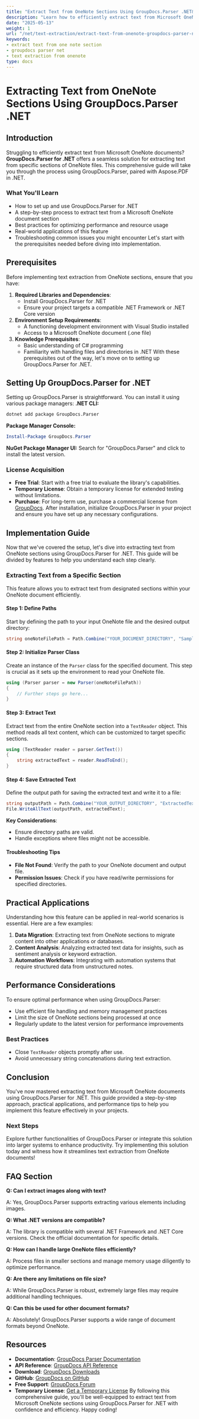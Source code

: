 ```yaml
---
title: "Extract Text from OneNote Sections Using GroupDocs.Parser .NET&#58; A Comprehensive Guide"
description: "Learn how to efficiently extract text from Microsoft OneNote sections using GroupDocs.Parser for .NET with this comprehensive guide."
date: "2025-05-13"
weight: 1
url: "/net/text-extraction/extract-text-from-onenote-groupdocs-parser-net/"
keywords:
- extract text from one note section
- groupdocs parser net
- text extraction from onenote
type: docs
---
```

# Extracting Text from OneNote Sections Using GroupDocs.Parser .NET
## Introduction
Struggling to efficiently extract text from Microsoft OneNote documents? **GroupDocs.Parser for .NET** offers a seamless solution for extracting text from specific sections of OneNote files. This comprehensive guide will take you through the process using GroupDocs.Parser, paired with Aspose.PDF in .NET.
### What You'll Learn
- How to set up and use GroupDocs.Parser for .NET
- A step-by-step process to extract text from a Microsoft OneNote document section
- Best practices for optimizing performance and resource usage
- Real-world applications of this feature
- Troubleshooting common issues you might encounter
Let's start with the prerequisites needed before diving into implementation.
## Prerequisites
Before implementing text extraction from OneNote sections, ensure that you have:
1. **Required Libraries and Dependencies**:
   - Install GroupDocs.Parser for .NET
   - Ensure your project targets a compatible .NET Framework or .NET Core version
2. **Environment Setup Requirements**:
   - A functioning development environment with Visual Studio installed
   - Access to a Microsoft OneNote document (.one file)
3. **Knowledge Prerequisites**:
   - Basic understanding of C# programming
   - Familiarity with handling files and directories in .NET
With these prerequisites out of the way, let's move on to setting up GroupDocs.Parser for .NET.
## Setting Up GroupDocs.Parser for .NET
Setting up GroupDocs.Parser is straightforward. You can install it using various package managers:
**.NET CLI:**
```bash
dotnet add package GroupDocs.Parser
```
**Package Manager Console:**
```powershell
Install-Package GroupDocs.Parser
```
**NuGet Package Manager UI:**
Search for "GroupDocs.Parser" and click to install the latest version.
### License Acquisition
- **Free Trial**: Start with a free trial to evaluate the library's capabilities.
- **Temporary License**: Obtain a temporary license for extended testing without limitations.
- **Purchase**: For long-term use, purchase a commercial license from [GroupDocs](https://purchase.groupdocs.com/).
After installation, initialize GroupDocs.Parser in your project and ensure you have set up any necessary configurations.
## Implementation Guide
Now that we've covered the setup, let's dive into extracting text from OneNote sections using GroupDocs.Parser for .NET. This guide will be divided by features to help you understand each step clearly.
### Extracting Text from a Specific Section
This feature allows you to extract text from designated sections within your OneNote document efficiently.
#### Step 1: Define Paths
Start by defining the path to your input OneNote file and the desired output directory:
```csharp
string oneNoteFilePath = Path.Combine("YOUR_DOCUMENT_DIRECTORY", "SampleOne.one");
```
#### Step 2: Initialize Parser Class
Create an instance of the `Parser` class for the specified document. This step is crucial as it sets up the environment to read your OneNote file.
```csharp
using (Parser parser = new Parser(oneNoteFilePath))
{
    // Further steps go here...
}
```
#### Step 3: Extract Text
Extract text from the entire OneNote section into a `TextReader` object. This method reads all text content, which can be customized to target specific sections.
```csharp
using (TextReader reader = parser.GetText())
{
    string extractedText = reader.ReadToEnd();
}
```
#### Step 4: Save Extracted Text
Define the output path for saving the extracted text and write it to a file:
```csharp
string outputPath = Path.Combine("YOUR_OUTPUT_DIRECTORY", "ExtractedText.txt");
File.WriteAllText(outputPath, extractedText);
```
**Key Considerations**: 
- Ensure directory paths are valid.
- Handle exceptions where files might not be accessible.
#### Troubleshooting Tips
- **File Not Found**: Verify the path to your OneNote document and output file.
- **Permission Issues**: Check if you have read/write permissions for specified directories.
## Practical Applications
Understanding how this feature can be applied in real-world scenarios is essential. Here are a few examples:
1. **Data Migration**: Extracting text from OneNote sections to migrate content into other applications or databases.
2. **Content Analysis**: Analyzing extracted text data for insights, such as sentiment analysis or keyword extraction.
3. **Automation Workflows**: Integrating with automation systems that require structured data from unstructured notes.
## Performance Considerations
To ensure optimal performance when using GroupDocs.Parser:
- Use efficient file handling and memory management practices
- Limit the size of OneNote sections being processed at once
- Regularly update to the latest version for performance improvements
### Best Practices
- Close `TextReader` objects promptly after use.
- Avoid unnecessary string concatenations during text extraction.
## Conclusion
You've now mastered extracting text from Microsoft OneNote documents using GroupDocs.Parser for .NET. This guide provided a step-by-step approach, practical applications, and performance tips to help you implement this feature effectively in your projects.
### Next Steps
Explore further functionalities of GroupDocs.Parser or integrate this solution into larger systems to enhance productivity. Try implementing this solution today and witness how it streamlines text extraction from OneNote documents!
## FAQ Section

**Q: Can I extract images along with text?**

A: Yes, GroupDocs.Parser supports extracting various elements including images.

**Q: What .NET versions are compatible?**

A: The library is compatible with several .NET Framework and .NET Core versions. Check the official documentation for specific details.

**Q: How can I handle large OneNote files efficiently?**

A: Process files in smaller sections and manage memory usage diligently to optimize performance.

**Q: Are there any limitations on file size?**

A: While GroupDocs.Parser is robust, extremely large files may require additional handling techniques.

**Q: Can this be used for other document formats?**

A: Absolutely! GroupDocs.Parser supports a wide range of document formats beyond OneNote.

## Resources
- **Documentation**: [GroupDocs Parser Documentation](https://docs.groupdocs.com/parser/net/)
- **API Reference**: [GroupDocs API Reference](https://reference.groupdocs.com/parser/net)
- **Download**: [GroupDocs Downloads](https://releases.groupdocs.com/parser/net/)
- **GitHub**: [GroupDocs on GitHub](https://github.com/groupdocs-parser/GroupDocs.Parser-for-.NET)
- **Free Support**: [GroupDocs Forum](https://forum.groupdocs.com/c/parser/10)
- **Temporary License**: [Get a Temporary License](https://purchase.groupdocs.com/temporary-license/) 
By following this comprehensive guide, you'll be well-equipped to extract text from Microsoft OneNote sections using GroupDocs.Parser for .NET with confidence and efficiency. Happy coding!

